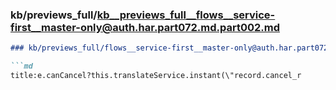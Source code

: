 ### kb/previews_full/kb__previews_full__flows__service-first__master-only@auth.har.part072.md.part002.md

```md
### kb/previews_full/flows__service-first__master-only@auth.har.part072.md (part 002)

```md
title:e.canCancel?this.translateService.instant(\"record.cancel_r
```

```

```
